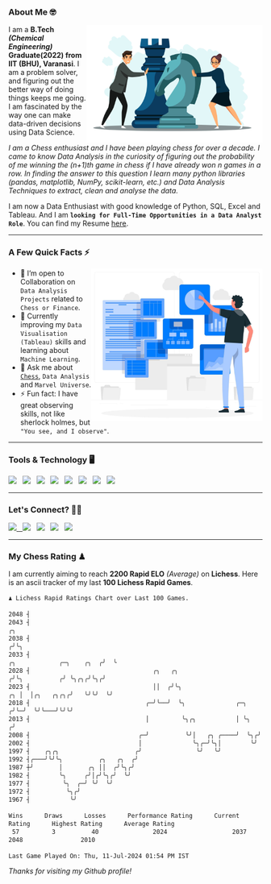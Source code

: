 ### About Me 🤓
<img align="right" alt="Coding" width="350" src="https://github.com/Laxman-Lakhan/Laxman-Lakhan/blob/master/Assets/Chess_Vector.jpg">   

I am a **B.Tech** _**(Chemical Engineering)**_ **Graduate(2022) from IIT (BHU), Varanasi**. I am a problem solver, and figuring out the better way of doing things keeps me going. I am fascinated by the way one can make data-driven decisions using Data Science. 

_I am a Chess enthusiast and I have been playing chess for over a decade. I came to know Data Analysis in the curiosity of figuring out the probability of me winning the (n+1)th game in chess if I have already won n games in a row. In finding the answer to this question I learn many python libraries (pandas, matplotlib, NumPy, scikit-learn, etc.) and Data Analysis Techniques to extract, clean and analyse the data._

I am now a Data Enthusiast with good knowledge of Python, SQL, Excel and Tableau. And I am **`looking for Full-Time Opportunities in a Data Analyst Role`**. You can find my Resume
 [here](https://drive.google.com/file/d/1UIOoogRLj5eGQFQBkuvMmTISZVdl2Ok7/view?usp=sharing).


---

### A Few Quick Facts ⚡️
<img align="right" alt="Coding" width="340" src="https://github.com/Laxman-Lakhan/Laxman-Lakhan/blob/master/Assets/Data_Vector.jpg">   

- 🤝 I’m open to Collaboration on `Data Analysis Projects` related to `Chess or Finance`.
- 📖 Currently improving my `Data Visualisation (Tableau)` skills and learning about `Machine Learning`.
- 💬 Ask me about [`Chess`](https://lichess.org/@/YourKingIsInDanger), `Data Analysis` and `Marvel Universe`.
- ⚡️ Fun fact: I have great observing skills, not like sherlock holmes, but `"You see, and I observe"`.

---
### Tools & Technology 🖥

<img src="https://img.shields.io/badge/Python-white?logo=Python&logoColor=ColorName&style=ShieldStyle" /> &nbsp;
<img src="https://img.shields.io/badge/MySQL-white?logo=MySQL&logoColor=ColorName&style=ShieldStyle" /> &nbsp;
<img src="https://img.shields.io/badge/Tableau-white?logo=Tableau&logoColor=ColorName&style=ShieldStyle" /> &nbsp;
<img src="https://img.shields.io/badge/Excel-white?logo=Microsoft+Excel&logoColor=196F3D&style=ShieldStyle" /> &nbsp;
<img src="https://img.shields.io/badge/Jupyter-white?logo=Jupyter&logoColor=ColorName&style=ShieldStyle" /> &nbsp;
<img src="https://img.shields.io/badge/pandas-white?logo=Pandas&logoColor=000080&style=ShieldStyle" /> &nbsp;
<img src="https://img.shields.io/badge/numpy-white?logo=Numpy&logoColor=85C1E9&style=ShieldStyle" /> &nbsp;
<img src="https://img.shields.io/badge/scikit learn-white?logo=Scikit+Learn&logoColor=ColorName&style=ShieldStyle" /> &nbsp;



---

### Let's Connect? 🫳🏻

<a href="mailto:laxmansingh.lakhan@gmail.com"> <img src="https://img.icons8.com/fluent/48/000000/gmail.png" width="3.5%"/> &nbsp;
[<img src="https://img.icons8.com/color/48/000000/linkedin.png" width="3.5%"/>](https://www.linkedin.com/in/laxman-lakhan/)  &nbsp;
[<img src="https://img.icons8.com/fluent/48/000000/facebook-new.png" width="3.5%"/>](https://www.facebook.com/s.laxmanlakhan/)  &nbsp;
[<img src="https://img.icons8.com/fluent/48/000000/instagram-new.png" width="3.5%"/>](https://www.instagram.com/laxman.lakhan/)  &nbsp;
[<img src="https://img.icons8.com/color/48/000000/twitter.png" width="3.5%"/>](https://twitter.com/laxman__lakhan)  &nbsp;

 ---
  
### My Chess Rating ♟
  
I am currently aiming to reach **2200 Rapid ELO** *(Average)* on **Lichess**. Here is an ascii tracker of my last **100 Lichess Rapid Games**.

  ```
  ♟︎ 𝙻𝚒𝚌𝚑𝚎𝚜𝚜 Rapid 𝚁𝚊𝚝𝚒𝚗𝚐𝚜 𝙲𝚑𝚊𝚛𝚝 𝚘𝚟𝚎𝚛 𝙻𝚊𝚜𝚝 𝟷00 𝙶𝚊𝚖𝚎𝚜.
  
2048 ┤
2043 ┤                                                                                                ╭╮
2038 ┤                                                                                               ╭╯╰╮
2033 ┤                                                                     ╭╮            ╭─╮    ╭╮  ╭╯  ╰
2028 ┤                                  ╭╮   ╭╮                           ╭╯╰╮          ╭╯ ╰╮╭╮╭╯╰╮╭╯
2023 ┤                                  ││  ╭╯╰╮                       ╭╮ │  │╭╮   ╭╮╭╮╭╯   ╰╯╰╯  ╰╯
2018 ┤                                ╭─╯╰──╯  ╰╮              ╭─╮    ╭╯╰─╯  ╰╯╰───╯╰╯╰╯
2013 ┤                                │         ╰╮╭╮           │ ╰╮  ╭╯
2008 ┤                              ╭─╯          ╰╯│   ╭╮ ╭────╯  ╰╮╭╯
2002 ┤                              │              ╰╮╭─╯╰╮│        ╰╯
1997 ┤    ╭╮╭╮                     ╭╯               ╰╯   ╰╯
1992 ┤╭───╯╰╯╰╮          ╭╮   ╭╮  ╭╯
1987 ┼╯       │       ╭╮ ││  ╭╯╰╮╭╯
1982 ┤        ╰╮     ╭╯│╭╯╰╮╭╯  ╰╯
1977 ┤         ╰╮  ╭─╯ ╰╯  ╰╯
1972 ┤          ╰╮╭╯
1967 ┤           ╰╯ 

Wins      Draws      Losses      Performance Rating      Current Rating      Highest Rating      Average Rating
   57         3          40               2024                  2037                2048                2010     

Last Game Played On: Thu, 11-Jul-2024 01:54 PM IST
  ```
  
  
*Thanks for visiting my Github profile!*
